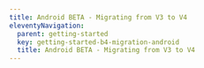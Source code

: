 ```yaml
---
title: Android BETA - Migrating from V3 to V4
eleventyNavigation:
  parent: getting-started
  key: getting-started-b4-migration-android
  title: Android BETA - Migrating from V3 to V4
---
```

